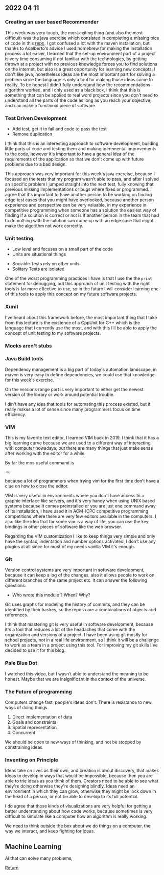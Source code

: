## 2022 04 11

### Creating an user based Recommender
This week was very tough, the most exiting thing (and also the most difficult) was the java exercise which consisted in completing a missing pice of code in this [repo](https://github.com/Nearsoft/academy-exercises). I got confused a lot with the maven installation, but thanks to Adalberto's advice I used homebrew for making the installation process a lot easier, I learned that the set-up environment part of a project is very time consuming if not familiar with the technologies, by getting thrown at a project with no previous knowledge forces you to find solutions on the internet, but also is a great opportunity for learning new concepts, I don't like java, nonetheless ideas are the most important part for solving a problem since the language is only a tool for making those ideas come to reality. To be honest I didn't fully understand how the recommendations algorithm worked, and I only used as a black box, I think that this is something that can be applied to real word projects since you don't need to understand all the parts of the code as long as you reach your objective, and can make a functional piece of software.

### Test Driven Development
+ Add test, get it to fail and code to pass the test
+ Remove duplication

I think that this is an interesting approach to software development, building little parts of code and testing them and making incremental improvements to the code, however it's important to have a general idea of the requirements of the application so that we don't come up with future problems due to a bad design.

This approach was very important for this week's java exercise, because I focused on the tests that my program wasn't able to pass, and after I solved an specific problem I jumped straight into the next test, fully knowing that previous missing implementations or bugs where fixed or programmed. I agree that it's important to have another person to be working on finding edge test cases that you might have overlooked, because another person experience and perspective can be very valuable, in my experience in competitive programming when someone has a solution the easiest way of finding if a solution is correct or not is if another person in the team that had to do nothing with the solution can come up with an edge case that might make the algorithm not work correctly. 

### Unit testing
+ Low level and focuses on a small part of the code
+ Units are situational things

- Sociable Tests rely on other units
- Solitary Tests are isolated 

One of the worst programming practices I have is that I use the the ```print``` statement for debugging, but this approach of unit testing with the right tools is far more effective to use, so in the future I will consider learning one of this tools to apply this concept on my future software projects. 

### Xunit
I've heard about this framework before, the most important thing that I take from this lecture is the existence of a CppUnit for C++ which is the language that I currently use the most, and with this I'll be able to apply the concept of unit testing to my software projects.

### Mocks aren't stubs


### Java Build tools
Dependency management is a big part of today's automation landscape, in maven is very easy to define dependencies, we could use that knowledge for this week's exercise.

On the versions range part is very important to either get the newest version of the library or work around potential trouble.

I din't have any idea that tools for automating this process existed, but it really makes a lot of sense since many programmers focus on time efficiency.

### VIM

This is my favorite text editor, I learned VIM back in 2019. I think that it has a big learning curve because we are used to a different way of interacting with computer nowadays, but there are many things that just make sense after working with the editor for a while.

By far the mos useful command is 

```
:q
```

because a lot of programmers when trying vim for the first time don't have a clue on how to close the editor. 

VIM is very useful in environments where you don't have access to a graphic interface like servers, and it's very handy when using UNIX based systems because it comes preinstalled or you are just one command away of its installation, I have used it in ACM-ICPC competitive programming competitions where there are very few editors available in the computers. I also like the idea that for some vim is a way of life, you can use the key bindings in other pieces of software like the web browser.

Regarding the VIM customization I like to keep things very simple and only have the syntax, indentation and number options activated, I don't use any plugins at all since for most of my needs vanilla VIM it's enough.

### Git
Version control systems are very important in software development, because it can keep a log of the changes, also it allows people to work on different branches of the same project etc. It can answer the following questions:

+ Who wrote this module ? When? Why?

Git uses graphs for modeling the history of commits, and they can be identified by their hashes, so the repos care a combinations of objects and references.

I think that mastering git is very useful in software development, because it's a tool that reduces a lot of the headaches that come with the organization and versions of a project. I have been using git mostly for school projects, not in a real life environment, so I think it will be a challenge to work as a team in a project using this tool. For improving my git skills I've decided to use it for this blog.


### Pale Blue Dot
I watched this video, but I wasn't able to understand the meaning to be honest. Maybe that we are insignificant in the context of the universe. 

### The Future of programming
Computers change fast, people's ideas don't. There is resistance to new ways of doing things.

1. Direct implementation of data
2. Goals and constraints
3. Spatial representation 
4. Concurrent 

We should be open to new ways of thinking, and not be stopped by constraining ideas.

### Inventing on Principle
Ideas take on lives as their own, and creation is about discovery, that makes ideas to develop in ways that would be impossible, because then you are able to trie ideas as you think of them. Creators need to be able to see what they're doing otherwise they're designing blindly. Ideas need an environment in which they can grow, otherwise they might be lock down in the head of a person, or not be able to develop to its full potential.

I do agree that those kinds of visualizations are very helpful for getting a better understanding about how code works, because sometimes is very difficult to simulate like a computer how an algorithm is really working. 

We need to think outside the box about we do things on a computer, the way we interact, and keep fighting for ideas. 

## Machine Learning
AI that can solve many problems, 



[Return](../../index.md)